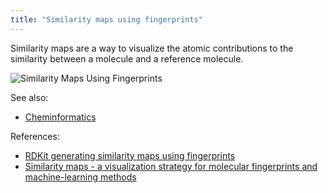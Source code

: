 ```yaml
---
title: "Similarity maps using fingerprints"
---
```


Similarity maps are a way to visualize the atomic contributions to the similarity between a molecule and a reference
molecule.

![Similarity Maps Using Fingerprints](../../../../../uploads/chem/sim-maps.png "Similarity Maps Using Fingerprints")

See also:

* [Cheminformatics](../chem.md)

References:

* [RDKit generating similarity maps using fingerprints](https://www.rdkit.org/docs/GettingStartedInPython.html#generating-similarity-maps-using-fingerprints)
* [Similarity maps - a visualization strategy for molecular fingerprints and machine-learning methods](https://jcheminf.biomedcentral.com/articles/10.1186/1758-2946-5-43)
